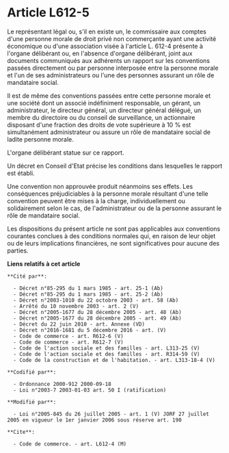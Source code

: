 # Article L612-5

Le représentant légal ou, s'il en existe un, le commissaire aux comptes d'une personne morale de droit privé non commerçante
ayant une activité économique ou d'une association visée à l'article L. 612-4 présente à l'organe délibérant ou, en l'absence
d'organe délibérant, joint aux documents communiqués aux adhérents un rapport sur les conventions passées directement ou par
personne interposée entre la personne morale et l'un de ses administrateurs ou l'une des personnes assurant un rôle de
mandataire social.

Il est de même des conventions passées entre cette personne morale et une société dont un associé indéfiniment responsable,
un gérant, un administrateur, le directeur général, un directeur général délégué, un membre du directoire ou du conseil de
surveillance, un actionnaire disposant d'une fraction des droits de vote supérieure à 10 % est simultanément administrateur
ou assure un rôle de mandataire social de ladite personne morale.

L'organe délibérant statue sur ce rapport.

Un décret en Conseil d'Etat précise les conditions dans lesquelles le rapport est établi.

Une convention non approuvée produit néanmoins ses effets. Les conséquences préjudiciables à la personne morale résultant
d'une telle convention peuvent être mises à la charge, individuellement ou solidairement selon le cas, de l'administrateur ou
de la personne assurant le rôle de mandataire social.

Les dispositions du présent article ne sont pas applicables aux conventions courantes conclues à des conditions normales qui,
en raison de leur objet ou de leurs implications financières, ne sont significatives pour aucune des parties.

**Liens relatifs à cet article**

	**Cité par**:

	  - Décret n°85-295 du 1 mars 1985 - art. 25-1 (Ab)
	  - Décret n°85-295 du 1 mars 1985 - art. 25-2 (Ab)
	  - Décret n°2003-1010 du 22 octobre 2003 - art. 58 (Ab)
	  - Arrêté du 10 novembre 2003 - art. 2 (V)
	  - Décret n°2005-1677 du 28 décembre 2005 - art. 48 (Ab)
	  - Décret n°2005-1677 du 28 décembre 2005 - art. 49 (Ab)
	  - Décret du 22 juin 2010 - art. Annexe (VD)
	  - Décret n°2016-1681 du 5 décembre 2016 - art. (V)
	  - Code de commerce - art. R612-6 (V)
	  - Code de commerce - art. R612-7 (V)
	  - Code de l'action sociale et des familles - art. L313-25 (V)
	  - Code de l'action sociale et des familles - art. R314-59 (V)
	  - Code de la construction et de l'habitation. - art. L313-18-4 (V)

	**Codifié par**:

	  - Ordonnance 2000-912 2000-09-18
	  - Loi n°2003-7 2003-01-03 art. 50 I (ratification)

	**Modifié par**:

	  - Loi n°2005-845 du 26 juillet 2005 - art. 1 (V) JORF 27 juillet 2005 en vigueur le 1er janvier 2006 sous réserve art. 190

	**Cite**:

	  - Code de commerce. - art. L612-4 (M)
